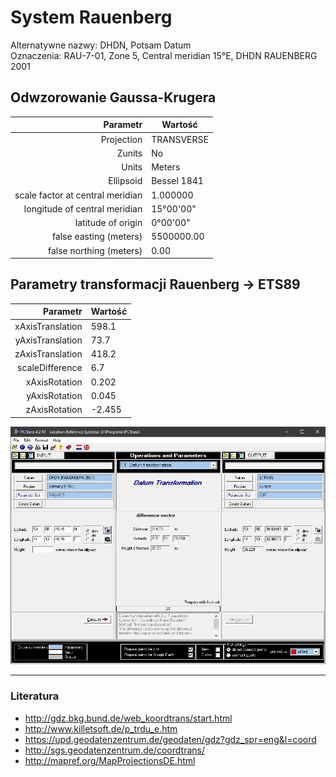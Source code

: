 # System Rauenberg

Alternatywne nazwy: DHDN, Potsam Datum  
Oznaczenia: RAU-7-01, Zone 5, Central meridian 15°E, DHDN RAUENBERG 2001

## Odwzorowanie Gaussa-Krugera

Parametr                         | Wartość
--------------------------------:|--------
Projection                       | TRANSVERSE  
Zunits                           | No  
Units                            | Meters  
Ellipsoid                        | Bessel 1841  
scale factor at central meridian | 1.000000
longitude of central meridian    | 15°00'00"
latitude of origin               | 0°00'00"
false easting (meters)           | 5500000.00
false northing (meters)          | 0.00

## Parametry transformacji Rauenberg → ETS89

Parametr                         | Wartość
--------------------------------:|--------
xAxisTranslation                 | 598.1  
yAxisTranslation                 | 73.7
zAxisTranslation                 | 418.2
scaleDifference                  | 6.7
xAxisRotation                    | 0.202
yAxisRotation                    | 0.045
zAxisRotation                    | -2.455

![Rauenberg](reauenberg-pctrans.png)

***

### Literatura

- http://gdz.bkg.bund.de/web_koordtrans/start.html
- http://www.killetsoft.de/p_trdu_e.htm
- https://upd.geodatenzentrum.de/geodaten/gdz?gdz_spr=eng&l=coord
- http://sgs.geodatenzentrum.de/coordtrans/
- http://mapref.org/MapProjectionsDE.html
